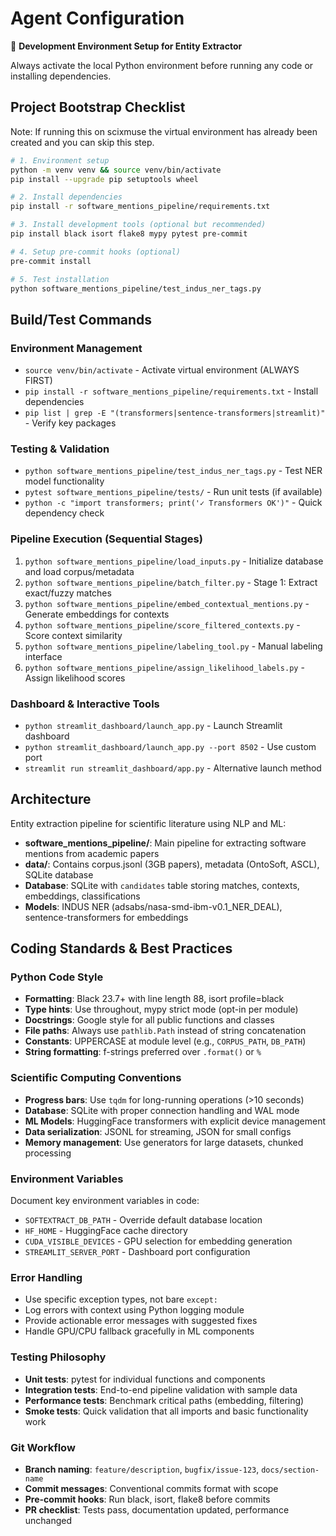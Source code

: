 # Agent Configuration

🔧 **Development Environment Setup for Entity Extractor**

Always activate the local Python environment before running any code or installing dependencies.

## Project Bootstrap Checklist
Note: If running this on scixmuse the virtual environment has already been created and you can skip this step.
```bash
# 1. Environment setup
python -m venv venv && source venv/bin/activate
pip install --upgrade pip setuptools wheel

# 2. Install dependencies
pip install -r software_mentions_pipeline/requirements.txt

# 3. Install development tools (optional but recommended)
pip install black isort flake8 mypy pytest pre-commit

# 4. Setup pre-commit hooks (optional)
pre-commit install

# 5. Test installation
python software_mentions_pipeline/test_indus_ner_tags.py
```

## Build/Test Commands

### Environment Management
- `source venv/bin/activate` - Activate virtual environment (ALWAYS FIRST)
- `pip install -r software_mentions_pipeline/requirements.txt` - Install dependencies
- `pip list | grep -E "(transformers|sentence-transformers|streamlit)"` - Verify key packages

### Testing & Validation
- `python software_mentions_pipeline/test_indus_ner_tags.py` - Test NER model functionality
- `pytest software_mentions_pipeline/tests/` - Run unit tests (if available)
- `python -c "import transformers; print('✓ Transformers OK')"` - Quick dependency check

### Pipeline Execution (Sequential Stages)
1. `python software_mentions_pipeline/load_inputs.py` - Initialize database and load corpus/metadata
2. `python software_mentions_pipeline/batch_filter.py` - Stage 1: Extract exact/fuzzy matches  
3. `python software_mentions_pipeline/embed_contextual_mentions.py` - Generate embeddings for contexts
4. `python software_mentions_pipeline/score_filtered_contexts.py` - Score context similarity
5. `python software_mentions_pipeline/labeling_tool.py` - Manual labeling interface
6. `python software_mentions_pipeline/assign_likelihood_labels.py` - Assign likelihood scores

### Dashboard & Interactive Tools
- `python streamlit_dashboard/launch_app.py` - Launch Streamlit dashboard
- `python streamlit_dashboard/launch_app.py --port 8502` - Use custom port
- `streamlit run streamlit_dashboard/app.py` - Alternative launch method

## Architecture

Entity extraction pipeline for scientific literature using NLP and ML:
- **software_mentions_pipeline/**: Main pipeline for extracting software mentions from academic papers
- **data/**: Contains corpus.jsonl (3GB papers), metadata (OntoSoft, ASCL), SQLite database
- **Database**: SQLite with `candidates` table storing matches, contexts, embeddings, classifications
- **Models**: INDUS NER (adsabs/nasa-smd-ibm-v0.1_NER_DEAL), sentence-transformers for embeddings

## Coding Standards & Best Practices

### Python Code Style
- **Formatting**: Black 23.7+ with line length 88, isort profile=black
- **Type hints**: Use throughout, mypy strict mode (opt-in per module)
- **Docstrings**: Google style for all public functions and classes
- **File paths**: Always use `pathlib.Path` instead of string concatenation
- **Constants**: UPPERCASE at module level (e.g., `CORPUS_PATH`, `DB_PATH`)
- **String formatting**: f-strings preferred over `.format()` or `%`

### Scientific Computing Conventions
- **Progress bars**: Use `tqdm` for long-running operations (>10 seconds)
- **Database**: SQLite with proper connection handling and WAL mode
- **ML Models**: HuggingFace transformers with explicit device management
- **Data serialization**: JSONL for streaming, JSON for small configs
- **Memory management**: Use generators for large datasets, chunked processing

### Environment Variables
Document key environment variables in code:
- `SOFTEXTRACT_DB_PATH` - Override default database location
- `HF_HOME` - HuggingFace cache directory
- `CUDA_VISIBLE_DEVICES` - GPU selection for embedding generation
- `STREAMLIT_SERVER_PORT` - Dashboard port configuration

### Error Handling
- Use specific exception types, not bare `except:`
- Log errors with context using Python logging module
- Provide actionable error messages with suggested fixes
- Handle GPU/CPU fallback gracefully in ML components

### Testing Philosophy
- **Unit tests**: pytest for individual functions and components
- **Integration tests**: End-to-end pipeline validation with sample data  
- **Performance tests**: Benchmark critical paths (embedding, filtering)
- **Smoke tests**: Quick validation that all imports and basic functionality work

### Git Workflow
- **Branch naming**: `feature/description`, `bugfix/issue-123`, `docs/section-name`
- **Commit messages**: Conventional commits format with scope
- **Pre-commit hooks**: Run black, isort, flake8 before commits
- **PR checklist**: Tests pass, documentation updated, performance unchanged
